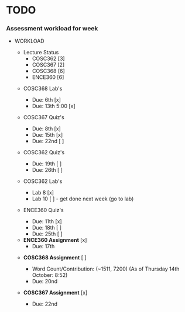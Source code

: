# TODO

### Assessment workload for week

- WORKLOAD

  - Lecture Status
    * COSC362          [3]
    * COSC367          [2]
    * COSC368          [6]
    * ENCE360          [6]

  * COSC368 Lab's
    * Due: 6th         [x]
    * Due: 13th 5:00   [x]

  * COSC367 Quiz's
    * Due: 8th         [x]
    * Due: 15th        [x]
    * Due: 22nd        [ ]

  * COSC362 Quiz's
    * Due: 19th        [ ]
    * Due: 26th        [ ]

  * COSC362 Lab's
    * Lab 8            [x]
    * Lab 10           [ ] - get done next week (go to lab)

  * ENCE360 Quiz's
    * Due: 11th        [x]
    * Due: 18th        [ ]
    * Due: 25th        [ ]

  - **ENCE360 Assignment** [x]
    * Due: 17th

  * **COSC368 Assignment** [ ]
    * Word Count/Contribution: (~1511, 7200) (As of Thursday 14th October: 8:52)
    * Due: 20nd


  * **COSC367 Assignment** [x]
    * Due: 22nd
